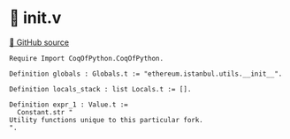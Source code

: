 # 🐓 __init__.v

[🐙 GitHub source](https://github.com/formal-land/coq-of-python/tree/main/CoqOfPython/ethereum/istanbul/utils/__init__.v)

```coq
Require Import CoqOfPython.CoqOfPython.

Definition globals : Globals.t := "ethereum.istanbul.utils.__init__".

Definition locals_stack : list Locals.t := [].

Definition expr_1 : Value.t :=
  Constant.str "
Utility functions unique to this particular fork.
".
```
